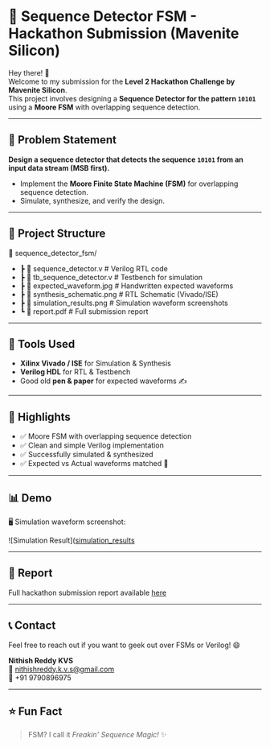 # 🚀 Sequence Detector FSM - Hackathon Submission (Mavenite Silicon)

Hey there! 👋  
Welcome to my submission for the **Level 2 Hackathon Challenge by Mavenite Silicon**.  
This project involves designing a **Sequence Detector for the pattern `10101`** using a **Moore FSM** with overlapping sequence detection.

---

## 📜 Problem Statement  

**Design a sequence detector that detects the sequence `10101` from an input data stream (MSB first).**  
- Implement the **Moore Finite State Machine (FSM)** for overlapping sequence detection.  
- Simulate, synthesize, and verify the design.

---

## 📁 Project Structure  

📂 sequence_detector_fsm/
- ┣ 📄 sequence_detector.v # Verilog RTL code
- ┣ 📄 tb_sequence_detector.v # Testbench for simulation
- ┣ 📄 expected_waveform.jpg # Handwritten expected waveforms
- ┣ 📄 synthesis_schematic.png # RTL Schematic (Vivado/ISE)
- ┣ 📄 simulation_results.png # Simulation waveform screenshots
- ┗ 📄 report.pdf # Full submission report

---

## 🔧 Tools Used  

- **Xilinx Vivado / ISE** for Simulation & Synthesis  
- **Verilog HDL** for RTL & Testbench  
- Good old **pen & paper** for expected waveforms ✍️  

---

## 📸 Highlights  

- ✅ Moore FSM with overlapping sequence detection  
- ✅ Clean and simple Verilog implementation  
- ✅ Successfully simulated & synthesized  
- ✅ Expected vs Actual waveforms matched 🎉  

---

## 📊 Demo  

🖥️ Simulation waveform screenshot:

![Simulation Result]([simulation_results](https://github.com/nithishreddykvs/Maven-silicon/blob/main/simulated%20waveform.png)

---

## 📜 Report  

Full hackathon submission report available [here](https://github.com/nithishreddykvs/Maven-silicon/blob/main/Nithish%20Reddy%20KVS%20(2022105065)%20Maven%20silicon%20hackathon%202nd%20round%20submission.pdf)

---

## 📞 Contact  

Feel free to reach out if you want to geek out over FSMs or Verilog! 😄  

**Nithish Reddy KVS**  
📧 nithishreddy.k.v.s@gmail.com  
📱 +91 9790896975  

---

## ⭐️ Fun Fact  

> FSM? I call it *Freakin' Sequence Magic!* ✨
